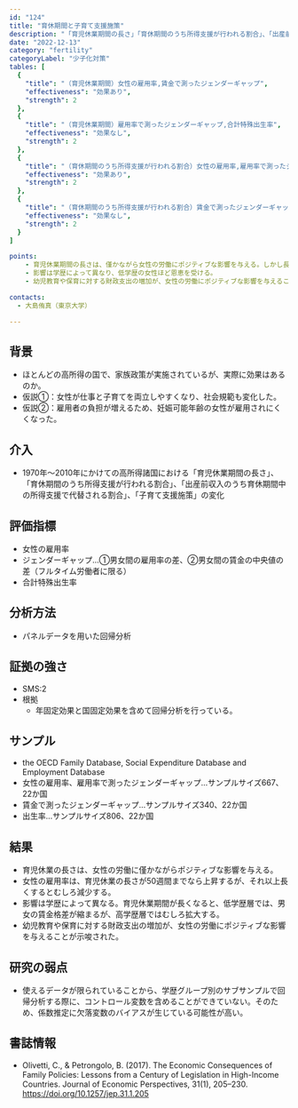 ```yaml
---
id: "124"
title: "育休期間と子育て支援施策" 
description: "「育児休業期間の長さ」「育休期間のうち所得支援が行われる割合」、「出産前収入のうち育休期間中の所得支援で代替される割合」、「子育て支援施策」が、女性の雇用率＆ジェンダーギャップ＆出生率に与える影響"
date: "2022-12-13" 
category: "fertility" 
categoryLabel: "少子化対策" 
tables: [
  {
    "title": "（育児休業期間）女性の雇用率,賃金で測ったジェンダーギャップ",
    "effectiveness": "効果あり", 
    "strength": 2 
  }, 
  {
    "title": "（育児休業期間）雇用率で測ったジェンダーギャップ,合計特殊出生率",
    "effectiveness": "効果なし",
    "strength": 2
  },
  {
    "title": "（育休期間のうち所得支援が行われる割合）女性の雇用率,雇用率で測ったジェンダーギャップ,合計特殊出生率",
    "effectiveness": "効果あり",
    "strength": 2
  },
  {
    "title": "（育休期間のうち所得支援が行われる割合）賃金で測ったジェンダーギャップ",
    "effectiveness": "効果なし",
    "strength": 2
  }
]

points:
    - 育児休業期間の長さは、僅かながら女性の労働にポジティブな影響を与える。しかし長くなるほどその影響は弱まり、次第にネガティブな影響になってしまう。
    - 影響は学歴によって異なり、低学歴の女性ほど恩恵を受ける。
    - 幼児教育や保育に対する財政支出の増加が、女性の労働にポジティブな影響を与えることが示唆された。

contacts:
  - 大島侑真（東京大学）

---
```


## 背景 
- ほとんどの高所得の国で、家族政策が実施されているが、実際に効果はあるのか。
- 仮説①：女性が仕事と子育てを両立しやすくなり、社会規範も変化した。
- 仮説②：雇用者の負担が増えるため、妊娠可能年齢の女性が雇用されにくくなった。

## 介入
- 1970年〜2010年にかけての高所得諸国における「育児休業期間の長さ」、「育休期間のうち所得支援が行われる割合」、「出産前収入のうち育休期間中の所得支援で代替される割合」、「子育て支援施策」の変化

## 評価指標
- 女性の雇用率
- ジェンダーギャップ…①男女間の雇用率の差、②男女間の賃金の中央値の差（フルタイム労働者に限る）
- 合計特殊出生率

## 分析方法
- パネルデータを用いた回帰分析

## 証拠の強さ
- SMS:2
- 根拠 
    - 年固定効果と国固定効果を含めて回帰分析を行っている。

## サンプル
- the OECD Family Database, Social Expenditure Database and Employment Database
- 女性の雇用率、雇用率で測ったジェンダーギャップ…サンプルサイズ667、22か国
- 賃金で測ったジェンダーギャップ…サンプルサイズ340、22か国
- 出生率…サンプルサイズ806、22か国

## 結果
- 育児休業の長さは、女性の労働に僅かながらポジティブな影響を与える。
- 女性の雇用率は、育児休業の長さが50週間までなら上昇するが、それ以上長くするとむしろ減少する。
- 影響は学歴によって異なる。育児休業期間が長くなると、低学歴層では、男女の賃金格差が縮まるが、高学歴層ではむしろ拡大する。
- 幼児教育や保育に対する財政支出の増加が、女性の労働にポジティブな影響を与えることが示唆された。

## 研究の弱点
- 使えるデータが限られていることから、学歴グループ別のサブサンプルで回帰分析する際に、コントロール変数を含めることができていない。そのため、係数推定に欠落変数のバイアスが生じている可能性が高い。

## 書誌情報
- Olivetti, C., & Petrongolo, B. (2017). The Economic Consequences of Family Policies: Lessons from a Century of Legislation in High-Income Countries. Journal of Economic Perspectives, 31(1), 205–230. https://doi.org/10.1257/jep.31.1.205

